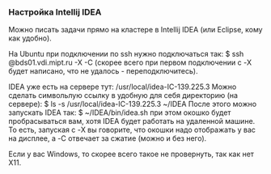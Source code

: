 ### Настройка Intellij IDEA
Можно писать задачи прямо на кластере в Intellij IDEA (или Eclipse, кому как удобно). 

На Ubuntu при подключении по ssh нужно подключаться так:
$ ssh <LOGUN>@bds01.vdi.mipt.ru -X -C
(скорее всего при первом подключении с -X будет написано, что не удалось - переподключитесь).

IDEA уже есть на сервере тут: /usr/local/idea-IC-139.225.3
Можно сделать символьлую ссылку в удобную для себя директорию (на сервере):
$ ls -s /usr/local/idea-IC-139.225.3 ~/IDEA
После этого можно запускать IDEA так:
$ ~/IDEA/bin/idea.sh
при этом окошко будет пробрасываться вам, хотя IDEA будет работать на удаленной машине. 
То есть, запуская с -X вы говорите, что окошки надо отображать у вас на дисплее, а -C отвечает за сжатие (можно и без него).

Если у вас Windows, то скорее всего такое не провернуть, так как нет X11.
